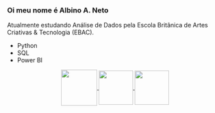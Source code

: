 ### Oi meu nome é Albino A. Neto
Atualmente estudando Análise de Dados pela Escola Britânica de Artes Criativas & Tecnologia (EBAC).
- Python
- SQL
- Power BI

<div align="center"> 
<a href="https://instagram.com/bino_armelin" target="_blank">
<img align="center" height="84" width="84" src="https://github.com/binoneto-dev/assets/44561610/88a3dd4d-f85e-4141-af09-a2667d81df5b">
</a>

<a href="mailto:cmp.1a.binoneto31@gmail.com">
<img align="center"  height="80" width="80" src="https://github.com/binoneto-dev/assets/44561610/2856fdde-3200-4398-8290-a0e45d3a35a0">
</a>

<a  href="https://www.linkedin.com/in/carolbarbosa/" target=_blank>
<img align="center"  height="80" width="80" src="www.linkedin.com/in/albino-armelin-neto-36b209122">
</a>

